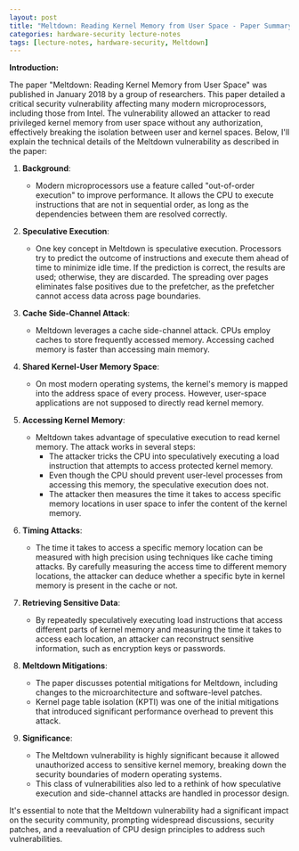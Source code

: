 ```yaml
---
layout: post
title: "Meltdown: Reading Kernel Memory from User Space - Paper Summary"
categories: hardware-security lecture-notes
tags: [lecture-notes, hardware-security, Meltdown]
---
```


**Introduction:**

The paper "Meltdown: Reading Kernel Memory from User Space" was published in January 2018 by a group of researchers. This paper detailed a critical security vulnerability affecting many modern microprocessors, including those from Intel. The vulnerability allowed an attacker to read privileged kernel memory from user space without any authorization, effectively breaking the isolation between user and kernel spaces. Below, I'll explain the technical details of the Meltdown vulnerability as described in the paper:

1. **Background**:
   - Modern microprocessors use a feature called "out-of-order execution" to improve performance. It allows the CPU to execute instructions that are not in sequential order, as long as the dependencies between them are resolved correctly.

2. **Speculative Execution**:
   - One key concept in Meltdown is speculative execution. Processors try to predict the outcome of instructions and execute them ahead of time to minimize idle time. If the prediction is correct, the results are used; otherwise, they are discarded. The spreading over pages eliminates false positives due to the prefetcher, as the prefetcher cannot access data across page boundaries.

3. **Cache Side-Channel Attack**:
   - Meltdown leverages a cache side-channel attack. CPUs employ caches to store frequently accessed memory. Accessing cached memory is faster than accessing main memory.

4. **Shared Kernel-User Memory Space**:
   - On most modern operating systems, the kernel's memory is mapped into the address space of every process. However, user-space applications are not supposed to directly read kernel memory.

5. **Accessing Kernel Memory**:
   - Meltdown takes advantage of speculative execution to read kernel memory. The attack works in several steps:
     - The attacker tricks the CPU into speculatively executing a load instruction that attempts to access protected kernel memory.
     - Even though the CPU should prevent user-level processes from accessing this memory, the speculative execution does not.
     - The attacker then measures the time it takes to access specific memory locations in user space to infer the content of the kernel memory.

6. **Timing Attacks**:
   - The time it takes to access a specific memory location can be measured with high precision using techniques like cache timing attacks. By carefully measuring the access time to different memory locations, the attacker can deduce whether a specific byte in kernel memory is present in the cache or not.

7. **Retrieving Sensitive Data**:
   - By repeatedly speculatively executing load instructions that access different parts of kernel memory and measuring the time it takes to access each location, an attacker can reconstruct sensitive information, such as encryption keys or passwords.

8. **Meltdown Mitigations**:
   - The paper discusses potential mitigations for Meltdown, including changes to the microarchitecture and software-level patches.
   - Kernel page table isolation (KPTI) was one of the initial mitigations that introduced significant performance overhead to prevent this attack.

9. **Significance**:
   - The Meltdown vulnerability is highly significant because it allowed unauthorized access to sensitive kernel memory, breaking down the security boundaries of modern operating systems.
   - This class of vulnerabilities also led to a rethink of how speculative execution and side-channel attacks are handled in processor design.

It's essential to note that the Meltdown vulnerability had a significant impact on the security community, prompting widespread discussions, security patches, and a reevaluation of CPU design principles to address such vulnerabilities.
